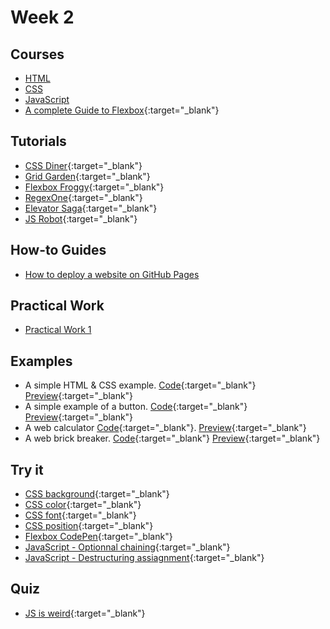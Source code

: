 # Week 2

## Courses

- [HTML](/web-course/courses/html/)
- [CSS](/web-course/courses/css/)
- [JavaScript](/web-course/courses/javascript/)
- [A complete Guide to Flexbox](https://css-tricks.com/snippets/css/a-guide-to-flexbox/){:target="_blank"}

## Tutorials

- [CSS Diner](https://flukeout.github.io/){:target="_blank"}
- [Grid Garden](https://cssgridgarden.com/){:target="_blank"}
- [Flexbox Froggy](https://flexboxfroggy.com/){:target="_blank"}
- [RegexOne](https://regexone.com/){:target="_blank"}
- [Elevator Saga](https://play.elevatorsaga.com/){:target="_blank"}
- [JS Robot](https://lab.reaal.me/jsrobot/#level=1&language=en){:target="_blank"}

## How-to Guides

- [How to deploy a website on GitHub Pages](/web-course/how-to-guides/how-to-deploy-on-github-pages/)

## Practical Work

- [Practical Work 1](/web-course/practical-works/practical-work-1/)


## Examples

- A simple HTML & CSS example. [Code](https://github.com/HEIG-VD-WEB/html-css-example){:target="_blank"} [Preview](https://heig-vd-web.github.io/html-css-example/){:target="_blank"}
- A simple example of a button. [Code](https://github.com/HEIG-VD-WEB/button-example){:target="_blank"} [Preview](https://heig-vd-web.github.io/button-example/){:target="_blank"}
- A web calculator [Code](https://github.com/HEIG-VD-WEB/calculator-example){:target="_blank"}. [Preview](https://heig-vd-web.github.io/calculator-example/){:target="_blank"}
- A web brick breaker. [Code](https://github.com/HEIG-VD-WEB/brick-breaker-example){:target="_blank"} [Preview](https://heig-vd-web.github.io/brick-breaker-example/){:target="_blank"}

## Try it

- [CSS background](https://developer.mozilla.org/en-US/docs/Web/CSS/background){:target="_blank"}
- [CSS color](https://developer.mozilla.org/en-US/docs/Web/CSS/color){:target="_blank"}
- [CSS font](https://developer.mozilla.org/en-US/docs/Web/CSS/font){:target="_blank"}
- [CSS position](https://developer.mozilla.org/en-US/docs/Web/CSS/position){:target="_blank"}
- [Flexbox CodePen](https://codepen.io/bchapuis-the-decoder/embed/ZEoawVE?height=265&theme-id=light&default-tab=html,result){:target="_blank"}
- [JavaScript - Optionnal chaining](https://developer.mozilla.org/en-US/docs/Web/JavaScript/Reference/Operators/Optional_chaining){:target="_blank"}
- [JavaScript - Destructuring assiagnment](https://developer.mozilla.org/en-US/docs/Web/JavaScript/Reference/Operators/Destructuring_assignment){:target="_blank"}

## Quiz

- [JS is weird](https://jsisweird.com/){:target="_blank"}

